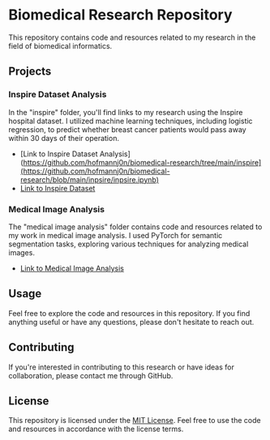 # Biomedical Research Repository

This repository contains code and resources related to my research in the field of biomedical informatics.

## Projects

### Inspire Dataset Analysis
In the "inspire" folder, you'll find links to my research using the Inspire hospital dataset. I utilized machine learning techniques, including logistic regression, to predict whether breast cancer patients would pass away within 30 days of their operation.

- [Link to Inspire Dataset Analysis](https://github.com/hofmannj0n/biomedical-research/tree/main/inspire](https://github.com/hofmannj0n/biomedical-research/blob/main/inpsire/inpsire.ipynb)
- [Link to Inspire Dataset](https://physionet.org/content/inspire/1.2/)

### Medical Image Analysis
The "medical image analysis" folder contains code and resources related to my work in medical image analysis. I used PyTorch for semantic segmentation tasks, exploring various techniques for analyzing medical images.

- [Link to Medical Image Analysis](https://github.com/hofmannj0n/biomedical-research/tree/main/medical%20image%20analysis)

## Usage
Feel free to explore the code and resources in this repository. If you find anything useful or have any questions, please don't hesitate to reach out.

## Contributing
If you're interested in contributing to this research or have ideas for collaboration, please contact me through GitHub.

## License
This repository is licensed under the [MIT License](https://opensource.org/licenses/MIT). Feel free to use the code and resources in accordance with the license terms.

